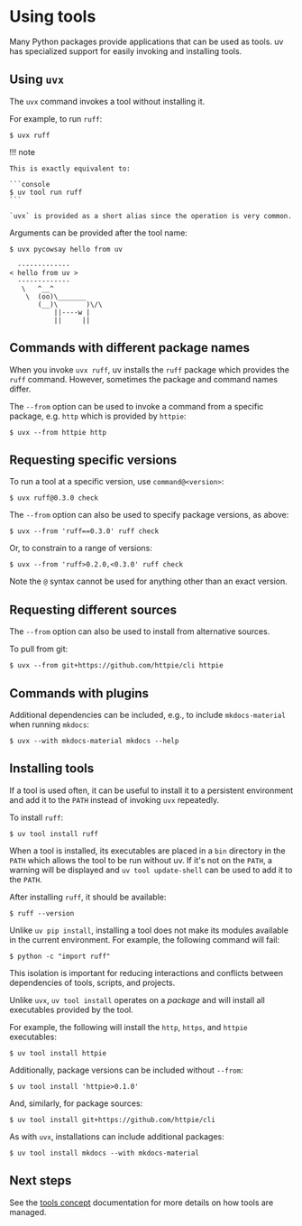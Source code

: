 # Using tools

Many Python packages provide applications that can be used as tools. uv has specialized support for
easily invoking and installing tools.

## Using `uvx`

The `uvx` command invokes a tool without installing it.

For example, to run `ruff`:

```console
$ uvx ruff
```

!!! note

    This is exactly equivalent to:

    ```console
    $ uv tool run ruff
    ```

    `uvx` is provided as a short alias since the operation is very common.

Arguments can be provided after the tool name:

```console
$ uvx pycowsay hello from uv

  -------------
< hello from uv >
  -------------
   \   ^__^
    \  (oo)\_______
       (__)\       )\/\
           ||----w |
           ||     ||

```

## Commands with different package names

When you invoke `uvx ruff`, uv installs the `ruff` package which provides the `ruff` command.
However, sometimes the package and command names differ.

The `--from` option can be used to invoke a command from a specific package, e.g. `http` which is
provided by `httpie`:

```console
$ uvx --from httpie http
```

## Requesting specific versions

To run a tool at a specific version, use `command@<version>`:

```console
$ uvx ruff@0.3.0 check
```

The `--from` option can also be used to specify package versions, as above:

```console
$ uvx --from 'ruff==0.3.0' ruff check
```

Or, to constrain to a range of versions:

```console
$ uvx --from 'ruff>0.2.0,<0.3.0' ruff check
```

Note the `@` syntax cannot be used for anything other than an exact version.

## Requesting different sources

The `--from` option can also be used to install from alternative sources.

To pull from git:

```console
$ uvx --from git+https://github.com/httpie/cli httpie
```

## Commands with plugins

Additional dependencies can be included, e.g., to include `mkdocs-material` when running `mkdocs`:

```console
$ uvx --with mkdocs-material mkdocs --help
```

## Installing tools

If a tool is used often, it can be useful to install it to a persistent environment and add it to
the `PATH` instead of invoking `uvx` repeatedly.

To install `ruff`:

```console
$ uv tool install ruff
```

When a tool is installed, its executables are placed in a `bin` directory in the `PATH` which allows
the tool to be run without uv. If it's not on the `PATH`, a warning will be displayed and
`uv tool update-shell` can be used to add it to the `PATH`.

After installing `ruff`, it should be available:

```console
$ ruff --version
```

Unlike `uv pip install`, installing a tool does not make its modules available in the current
environment. For example, the following command will fail:

```console
$ python -c "import ruff"
```

This isolation is important for reducing interactions and conflicts between dependencies of tools,
scripts, and projects.

Unlike `uvx`, `uv tool install` operates on a _package_ and will install all executables provided by
the tool.

For example, the following will install the `http`, `https`, and `httpie` executables:

```console
$ uv tool install httpie
```

Additionally, package versions can be included without `--from`:

```console
$ uv tool install 'httpie>0.1.0'
```

And, similarly, for package sources:

```console
$ uv tool install git+https://github.com/httpie/cli
```

As with `uvx`, installations can include additional packages:

```console
$ uv tool install mkdocs --with mkdocs-material
```

## Next steps

See the [tools concept](../concepts/tools.md) documentation for more details on how tools are
managed.
